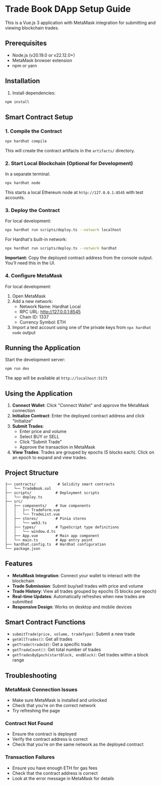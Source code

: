# Trade Book DApp Setup Guide

This is a Vue.js 3 application with MetaMask integration for submitting and viewing blockchain trades.

## Prerequisites

- Node.js (v20.19.0 or v22.12.0+)
- MetaMask browser extension
- npm or yarn

## Installation

1. Install dependencies:
```bash
npm install
```

## Smart Contract Setup

### 1. Compile the Contract

```bash
npx hardhat compile
```

This will create the contract artifacts in the `artifacts/` directory.

### 2. Start Local Blockchain (Optional for Development)

In a separate terminal:
```bash
npx hardhat node
```

This starts a local Ethereum node at `http://127.0.0.1:8545` with test accounts.

### 3. Deploy the Contract

For local development:
```bash
npx hardhat run scripts/deploy.ts --network localhost
```

For Hardhat's built-in network:
```bash
npx hardhat run scripts/deploy.ts --network hardhat
```

**Important:** Copy the deployed contract address from the console output. You'll need this in the UI.

### 4. Configure MetaMask

For local development:
1. Open MetaMask
2. Add a new network:
   - Network Name: Hardhat Local
   - RPC URL: http://127.0.0.1:8545
   - Chain ID: 1337
   - Currency Symbol: ETH
3. Import a test account using one of the private keys from `npx hardhat node` output

## Running the Application

Start the development server:
```bash
npm run dev
```

The app will be available at `http://localhost:5173`

## Using the Application

1. **Connect Wallet**: Click "Connect Wallet" and approve the MetaMask connection
2. **Initialize Contract**: Enter the deployed contract address and click "Initialize"
3. **Submit Trades**: 
   - Enter price and volume
   - Select BUY or SELL
   - Click "Submit Trade"
   - Approve the transaction in MetaMask
4. **View Trades**: Trades are grouped by epochs (5 blocks each). Click on an epoch to expand and view trades.

## Project Structure

```
├── contracts/          # Solidity smart contracts
│   └── TradeBook.sol
├── scripts/           # Deployment scripts
│   └── deploy.ts
├── src/
│   ├── components/    # Vue components
│   │   ├── TradeForm.vue
│   │   └── TradeList.vue
│   ├── stores/        # Pinia stores
│   │   └── web3.ts
│   ├── types/         # TypeScript type definitions
│   │   └── window.d.ts
│   ├── App.vue        # Main app component
│   └── main.ts        # App entry point
├── hardhat.config.ts  # Hardhat configuration
└── package.json
```

## Features

- **MetaMask Integration**: Connect your wallet to interact with the blockchain
- **Trade Submission**: Submit buy/sell trades with price and volume
- **Trade History**: View all trades grouped by epochs (5 blocks per epoch)
- **Real-time Updates**: Automatically refreshes when new trades are submitted
- **Responsive Design**: Works on desktop and mobile devices

## Smart Contract Functions

- `submitTrade(price, volume, tradeType)`: Submit a new trade
- `getAllTrades()`: Get all trades
- `getTrade(tradeId)`: Get a specific trade
- `getTradeCount()`: Get total number of trades
- `getTradesByEpoch(startBlock, endBlock)`: Get trades within a block range

## Troubleshooting

### MetaMask Connection Issues
- Make sure MetaMask is installed and unlocked
- Check that you're on the correct network
- Try refreshing the page

### Contract Not Found
- Ensure the contract is deployed
- Verify the contract address is correct
- Check that you're on the same network as the deployed contract

### Transaction Failures
- Ensure you have enough ETH for gas fees
- Check that the contract address is correct
- Look at the error message in MetaMask for details
